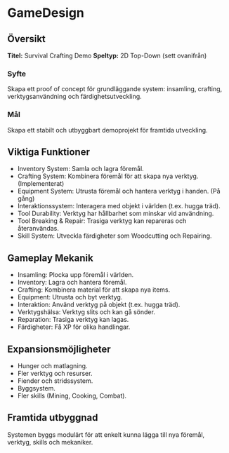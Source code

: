 # GameDesign

## Översikt

**Titel:** Survival Crafting Demo
**Speltyp:** 2D Top-Down (sett ovanifrån)

### Syfte
Skapa ett proof of concept för grundläggande system: insamling, crafting, verktygsanvändning och färdighetsutveckling.

### Mål
Skapa ett stabilt och utbyggbart demoprojekt för framtida utveckling.

## Viktiga Funktioner

- Inventory System: Samla och lagra föremål.
- Crafting System: Kombinera föremål för att skapa nya verktyg. (Implementerat)
- Equipment System: Utrusta föremål och hantera verktyg i handen. (På gång)
- Interaktionssystem: Interagera med objekt i världen (t.ex. hugga träd).
- Tool Durability: Verktyg har hållbarhet som minskar vid användning.
- Tool Breaking & Repair: Trasiga verktyg kan repareras och återanvändas.
- Skill System: Utveckla färdigheter som Woodcutting och Repairing.

## Gameplay Mekanik

- Insamling: Plocka upp föremål i världen.
- Inventory: Lagra och hantera föremål.
- Crafting: Kombinera material för att skapa nya items.
- Equipment: Utrusta och byt verktyg.
- Interaktion: Använd verktyg på objekt (t.ex. hugga träd).
- Verktygshälsa: Verktyg slits och kan gå sönder.
- Reparation: Trasiga verktyg kan lagas.
- Färdigheter: Få XP för olika handlingar.

## Expansionsmöjligheter

- Hunger och matlagning.
- Fler verktyg och resurser.
- Fiender och stridssystem.
- Byggsystem.
- Fler skills (Mining, Cooking, Combat).

## Framtida utbyggnad

Systemen byggs modulärt för att enkelt kunna lägga till nya föremål, verktyg, skills och mekaniker. 